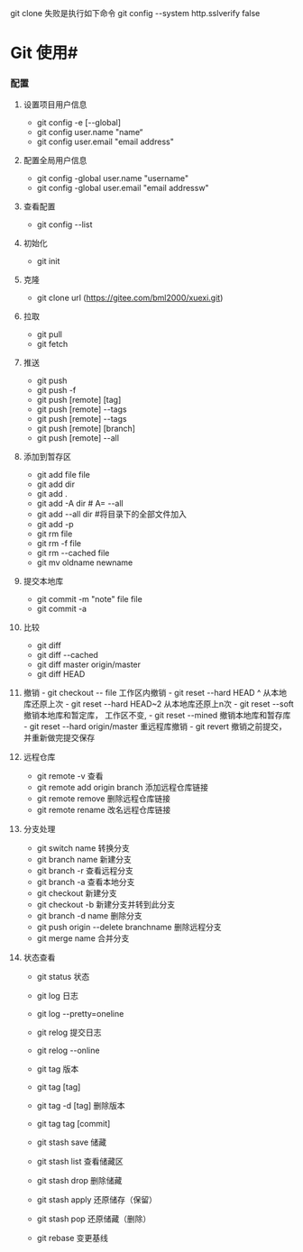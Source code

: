  git clone  失败是执行如下命令
 git config --system http.sslverify false

# Git 使用#
### 配置
1. 设置项目用户信息
    - git config -e [--global]
    - git config  user.name "name“  
    - git config  user.email "email address"
	
2. 配置全局用户信息
    - git config -global  user.name "username"
    - git config -global  user.email "email addressw"
3.  查看配置
    - git  config --list
4. 初始化
    - git  init
5. 克隆
	- git clone url (https://gitee.com/bml2000/xuexi.git)
6. 拉取
	- git pull
    - git fetch
7. 推送
	- git push
	- git push -f 
	- git push [remote] [tag]
	- git push [remote] --tags
	- git push [remote] --tags
	- git push [remote] [branch]
	- git push [remote] --all
8. 添加到暂存区
	- git add file file
	- git add dir
	- git add .
	- git add  -A   dir     # A= --all
	- git add --all  dir     #将目录下的全部文件加入
	- git add -p  
	- git rm  file
	- git rm -f  file
	- git rm --cached file
	- git mv oldname newname
9. 提交本地库
	- git commit  -m "note" file file
	- git commit -a 
10. 比较
	- git diff
	- git diff --cached 
	- git diff master origin/master
	- git diff HEAD
11.  撤销
	- git checkout -- file    工作区内撤销
	- git reset --hard HEAD ^  从本地库还原上次
	- git reset --hard HEAD~2  从本地库还原上n次
	- git reset --soft         撤销本地库和暂定库， 工作区不变,
	- git reset --mined 		撤销本地库和暂存库
	- git reset --hard origin/master  重远程库撤销
	- git revert                 撤销之前提交， 并重新做完提交保存
12. 远程仓库
	- git remote -v   		            	查看
	- git remote add origin branch			添加远程仓库链接
	- git remote remove 					删除远程仓库链接
	- git remote rename    					改名远程仓库链接
13. 分支处理
	
	- git switch name 				转换分支
	- git branch name  				新建分支
	- git branch -r                 查看远程分支
	- git branch -a					查看本地分支
	- git checkout					新建分支
	- git checkout -b               新建分支并转到此分支
	- git branch -d name 			删除分支
	- git push origin --delete branchname   删除远程分支
	- git merge name 				合并分支
14. 状态查看
	- git status    				状态
	- git log						日志
	- git log --pretty=oneline
	- git relog						提交日志
	- git relog --online
	- git tag						版本
	- git tag [tag]	
	- git tag -d [tag]              删除版本
	- git tag tag [commit] 

	- git stash save                 储藏
	- git stash list                 查看储藏区
	- git stash drop				 删除储藏
	- git stash apply 				 还原储存（保留）
	- git stash pop					 还原储藏（删除）
 	- git rebase					 变更基线
 	
